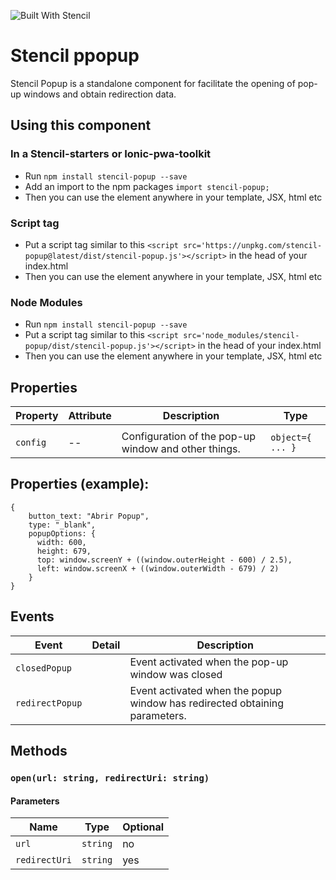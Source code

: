 ![Built With Stencil](https://img.shields.io/badge/-Built%20With%20Stencil-16161d.svg?logo=data%3Aimage%2Fsvg%2Bxml%3Bbase64%2CPD94bWwgdmVyc2lvbj0iMS4wIiBlbmNvZGluZz0idXRmLTgiPz4KPCEtLSBHZW5lcmF0b3I6IEFkb2JlIElsbHVzdHJhdG9yIDE5LjIuMSwgU1ZHIEV4cG9ydCBQbHVnLUluIC4gU1ZHIFZlcnNpb246IDYuMDAgQnVpbGQgMCkgIC0tPgo8c3ZnIHZlcnNpb249IjEuMSIgaWQ9IkxheWVyXzEiIHhtbG5zPSJodHRwOi8vd3d3LnczLm9yZy8yMDAwL3N2ZyIgeG1sbnM6eGxpbms9Imh0dHA6Ly93d3cudzMub3JnLzE5OTkveGxpbmsiIHg9IjBweCIgeT0iMHB4IgoJIHZpZXdCb3g9IjAgMCA1MTIgNTEyIiBzdHlsZT0iZW5hYmxlLWJhY2tncm91bmQ6bmV3IDAgMCA1MTIgNTEyOyIgeG1sOnNwYWNlPSJwcmVzZXJ2ZSI%2BCjxzdHlsZSB0eXBlPSJ0ZXh0L2NzcyI%2BCgkuc3Qwe2ZpbGw6I0ZGRkZGRjt9Cjwvc3R5bGU%2BCjxwYXRoIGNsYXNzPSJzdDAiIGQ9Ik00MjQuNywzNzMuOWMwLDM3LjYtNTUuMSw2OC42LTkyLjcsNjguNkgxODAuNGMtMzcuOSwwLTkyLjctMzAuNy05Mi43LTY4LjZ2LTMuNmgzMzYuOVYzNzMuOXoiLz4KPHBhdGggY2xhc3M9InN0MCIgZD0iTTQyNC43LDI5Mi4xSDE4MC40Yy0zNy42LDAtOTIuNy0zMS05Mi43LTY4LjZ2LTMuNkgzMzJjMzcuNiwwLDkyLjcsMzEsOTIuNyw2OC42VjI5Mi4xeiIvPgo8cGF0aCBjbGFzcz0ic3QwIiBkPSJNNDI0LjcsMTQxLjdIODcuN3YtMy42YzAtMzcuNiw1NC44LTY4LjYsOTIuNy02OC42SDMzMmMzNy45LDAsOTIuNywzMC43LDkyLjcsNjguNlYxNDEuN3oiLz4KPC9zdmc%2BCg%3D%3D&colorA=16161d&style=flat-square)

# Stencil ppopup

Stencil Popup is a standalone component for facilitate the opening of pop-up windows and obtain redirection data.


## Using this component

### In a Stencil-starters or Ionic-pwa-toolkit
- Run `npm install stencil-popup --save`
- Add an import to the npm packages `import stencil-popup;`
- Then you can use the element anywhere in your template, JSX, html etc

### Script tag

- Put a script tag similar to this `<script src='https://unpkg.com/stencil-popup@latest/dist/stencil-popup.js'></script>` in the head of your index.html
- Then you can use the element anywhere in your template, JSX, html etc

### Node Modules
- Run `npm install stencil-popup --save`
- Put a script tag similar to this `<script src='node_modules/stencil-popup/dist/stencil-popup.js'></script>` in the head of your index.html
- Then you can use the element anywhere in your template, JSX, html etc

## Properties

| Property       | Attribute       | Description                                                                                                                                                                                    | Type                                                                       |
| -------------- | --------------- | ---------------------------------------------------------------------------------------------------------------------------------------------------------------------------------------------- | -------------------------------------------------------------------------- |
                                                                |
 | `config`   | --              | Configuration of the pop-up window and other things.                                                                                                                                                        | `object={ ... }`                                     |

## Properties (example): 
```
{
    button_text: "Abrir Popup",
    type: "_blank",
    popupOptions: {
      width: 600, 
      height: 679,
      top: window.screenY + ((window.outerHeight - 600) / 2.5),
      left: window.screenX + ((window.outerWidth - 679) / 2)
    }
}
```

## Events

| Event              | Detail | Description                                     |
| ------------------ | ------ | ----------------------------------------------- |
| `closedPopup`  |        | Event activated when the pop-up window was closed |
| `redirectPopup` |        | Event activated when the popup window has redirected obtaining parameters.        |


## Methods


### `open(url: string, redirectUri: string)`



#### Parameters

| Name        | Type                                   |  Optional |
| ----------- | -------------------------------------- | ----------- |
| `url`        | `string`                               |       no         |
| `redirectUri`    | `string` |     yes   |


